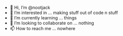 - 👋 Hi, I’m @nootjack
- 👀 I’m interested in ... making stuff out of code n stuff
- 🌱 I’m currently learning ... things
- 💞️ I’m looking to collaborate on ... nothing
- 📫 How to reach me ... nowhere

<!---
nootjack/nootjack is a ✨ special ✨ repository because its `README.md` (this file) appears on your GitHub profile.
You can click the Preview link to take a look at your changes.
--->
